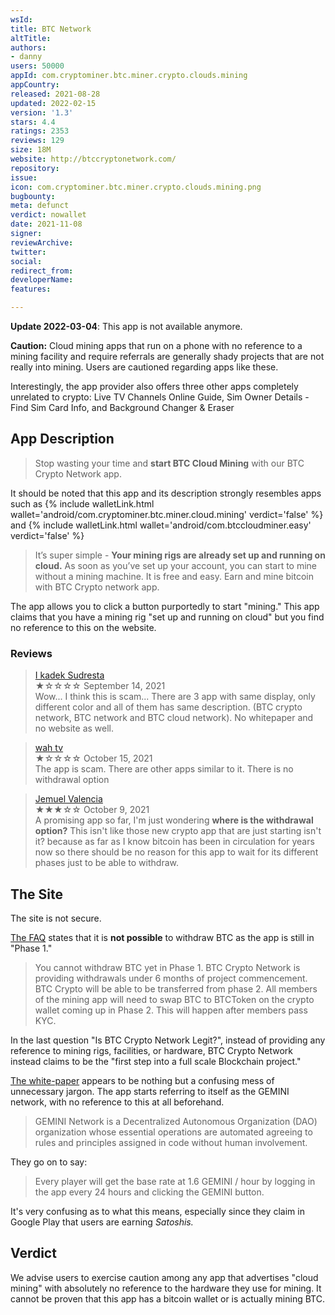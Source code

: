 ```yaml
---
wsId: 
title: BTC Network
altTitle: 
authors:
- danny
users: 50000
appId: com.cryptominer.btc.miner.crypto.clouds.mining
appCountry: 
released: 2021-08-28
updated: 2022-02-15
version: '1.3'
stars: 4.4
ratings: 2353
reviews: 129
size: 18M
website: http://btccryptonetwork.com/
repository: 
issue: 
icon: com.cryptominer.btc.miner.crypto.clouds.mining.png
bugbounty: 
meta: defunct
verdict: nowallet
date: 2021-11-08
signer: 
reviewArchive: 
twitter: 
social: 
redirect_from: 
developerName: 
features: 

---
```


**Update 2022-03-04**: This app is not available anymore.

**Caution:** Cloud mining apps that run on a phone with no reference to a mining facility and require referrals are generally shady projects that are not really into mining. Users are cautioned regarding apps like these. 

Interestingly, the app provider also offers three other apps completely unrelated to crypto: Live TV Channels Online Guide, 
Sim Owner Details - Find Sim Card Info, and Background Changer & Eraser

## App Description

> Stop wasting your time and **start BTC Cloud Mining** with our BTC Crypto Network app.

It should be noted that this app and its description strongly resembles apps such as {% include walletLink.html wallet='android/com.cryptominer.btc.miner.cloud.mining' verdict='false' %} and {% include walletLink.html wallet='android/com.btccloudminer.easy' verdict='false' %}

> It’s super simple - **Your mining rigs are already set up and running on cloud.** As soon as you’ve set up your account, you can start to mine without a mining machine. It is free and easy. Earn and mine bitcoin with BTC Crypto network app.

The app allows you to click a button purportedly to start "mining." This app claims that you have a mining rig "set up and running on cloud" but you find no reference to this on the website.

### Reviews

> [I kadek Sudresta](https://play.google.com/store/apps/details?id=com.cryptominer.btc.miner.crypto.clouds.mining&reviewId=gp%3AAOqpTOGb2CLWwS7hL8mfQVI-zrO7Ae6le-JqwMKnvZ00gJgdwx5O2gJW9KpsH0WqHrJHNY2NelP3qbJrhWmEMw)<br>
  ★☆☆☆☆ September 14, 2021 <br>
	Wow... I think this is scam... There are 3 app with same display, only different color and all of them has same description. (BTC crypto network, BTC network and BTC cloud network). No whitepaper and no website as well.

> [wah tv](https://play.google.com/store/apps/details?id=com.cryptominer.btc.miner.crypto.clouds.mining&reviewId=gp%3AAOqpTOHhc3DTW9pV02v_zbMT_z3wlw2fZXJfeABQh0ureXE294WL7NPKydbhkEjjhczPYN-B9-GA_V73dwZeOA)<br>
  ★☆☆☆☆ October 15, 2021 <br>
	The app is scam. There are other apps similar to it. There is no withdrawal option
	
> [Jemuel Valencia](https://play.google.com/store/apps/details?id=com.cryptominer.btc.miner.crypto.clouds.mining&reviewId=gp%3AAOqpTOHuBNVo50YuLAMAnEejIcGomwF9bPqxFVkKOm6xuvWHoeXub9fB9WWhpWRDr6pi1VWGYxOlax80UaqP_w)<br>
  ★★★☆☆ October 9, 2021 <br>
	A promising app so far, I'm just wondering **where is the withdrawal option?** This isn't like those new crypto app that are just starting isn't it? because as far as I know bitcoin has been in circulation for years now so there should be no reason for this app to wait for its different phases just to be able to withdraw.

## The Site

The site is not secure.

[The FAQ](http://btccryptonetwork.com/faq/) states that it is **not possible** to withdraw BTC as the app is still in "Phase 1."

> You cannot withdraw BTC yet in Phase 1. BTC Crypto Network is providing withdrawals under 6 months of project commencement. BTC Crypto will be able to be transferred from phase 2. All members of the mining app will need to swap BTC to BTCToken on the crypto wallet coming up in Phase 2. This will happen after members pass KYC.

In the last question "Is BTC Crypto Network Legit?", instead of providing any reference to mining rigs, facilities, or hardware, BTC Crypto Network instead claims to be the "first step into a full scale Blockchain project."

[The white-paper](http://btccryptonetwork.com/white-paper/) appears to be nothing but a confusing mess of unnecessary jargon. The app starts referring to itself as the GEMINI network, with no reference to this at all beforehand.

> GEMINI Network is a Decentralized Autonomous Organization (DAO) organization whose essential operations are automated agreeing to rules and principles assigned in code without human involvement.

They go on to say:

> Every player will get the base rate at 1.6 GEMINI / hour by logging in the app every 24 hours and clicking the GEMINI button. 

It's very confusing as to what this means, especially since they claim in Google Play that users are earning *Satoshis.*


## Verdict

We advise users to exercise caution among any app that advertises "cloud mining" with absolutely no reference to the hardware they use for mining. It cannot be proven that this app has a bitcoin wallet or is actually mining BTC.

